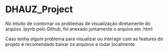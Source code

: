 # DHAUZ_Project

No intuito de contornar os problemas de visualização diretamente do arquivo .ipynb pelo Github, foi anexado juntamente o arquivo em .html

Caso tenha algum problema para visualizar ou interagir com as features do projeto é recomendado baixar os arquivos e rodar localmente
